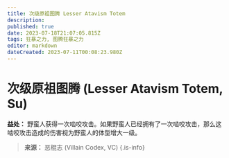```yaml
---
title: 次级原祖图腾 Lesser Atavism Totem
description: 
published: true
date: 2023-07-18T21:07:05.815Z
tags: 狂暴之力, 图腾狂暴之力
editor: markdown
dateCreated: 2023-07-11T00:08:23.980Z
---
```


# 次级原祖图腾 (Lesser Atavism Totem, Su)

**益处：** 野蛮人获得一次啮咬攻击。如果野蛮人已经拥有了一次啮咬攻击，那么这啮咬攻击造成的伤害视为野蛮人的体型增大一级。

> **来源：** 恶棍志 (Villain Codex, VC)
{.is-info}
